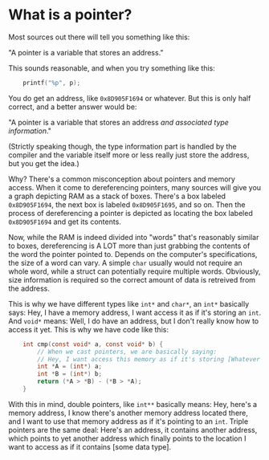 # What is a pointer?
Most sources out there will tell you something like this:

"A pointer is a variable that stores an address."

This sounds reasonable, and when you try something like this:

```c
    printf("%p", p);
```

You do get an address, like `0x8D905F1694` or whatever.
But this is only half correct, and a better answer would be:

"A pointer is a variable that stores an address _and associated type information_."

(Strictly speaking though, the type information part is handled by the compiler and the variable itself more or less really just store the address, but you get the idea.)

Why? There's a common misconception about pointers and memory access. When it come to dereferencing pointers, many sources will give you a graph depicting RAM as a stack of boxes. There's a box labeled `0x8D905F1694`, the next box is labeled `0x8D905F1695`, and so on. Then the process of dereferencing a pointer is depicted as locating the box labeled `0x8D905F1694` and get its contents.

Now, while the RAM is indeed divided into "words" that's reasonably similar to boxes, dereferencing is A LOT more than just grabbing the contents of the word the pointer pointed to. Depends on the computer's specifications, the size of a word can vary. A simple `char` usually would not require an whole word, while a struct can potentially require multiple words. Obviously, size information is required so the correct amount of data is retreived from the address.

This is why we have different types like `int*` and `char*`, an `int*` basically says: Hey, I have a memory address, I want access it as if it's storing an `int`. And `void*` means: Well, I do have an address, but I don't really know how to access it yet. This is why we have code like this:

```c
    int cmp(const void* a, const void* b) {
        // When we cast pointers, we are basically saying:
        // Hey, I want access this memory as if it's storing [Whatever type you're casting to]
        int *A = (int*) a;
        int *B = (int*) b;
        return (*A > *B) - (*B > *A);
    }
```
With this in mind, double pointers, like `int**` basically means: Hey, here's a memory address, I know there's another memory address located there, and I want to use that memory address as if it's pointing to an `int`. Triple pointers are the same deal: Here's an address, it contains another address, which points to yet another address which finally points to the location I want to access as if it contains [some data type].
